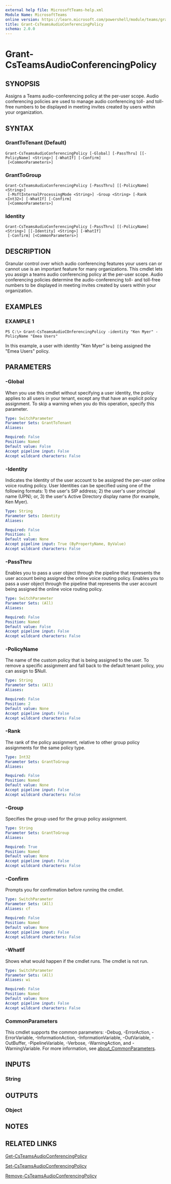 ```yaml
---
external help file: MicrosoftTeams-help.xml
Module Name: MicrosoftTeams
online version: https://learn.microsoft.com/powershell/module/teams/grant-csteamsaudioconferencingpolicy
title: Grant-CsTeamsAudioConferencingPolicy
schema: 2.0.0
---
```


# Grant-CsTeamsAudioConferencingPolicy

## SYNOPSIS

Assigns a Teams audio-conferencing policy at the per-user scope. Audio conferencing policies are used to manage audio conferencing toll- and toll-free numbers to be displayed in meeting invites created by users within your organization.

## SYNTAX

### GrantToTenant (Default)
```
Grant-CsTeamsAudioConferencingPolicy [-Global] [-PassThru] [[-PolicyName] <String>] [-WhatIf] [-Confirm]
 [<CommonParameters>]
```

### GrantToGroup
```
Grant-CsTeamsAudioConferencingPolicy [-PassThru] [[-PolicyName] <String>]
 [-MsftInternalProcessingMode <String>] -Group <String> [-Rank <Int32>] [-WhatIf] [-Confirm]
 [<CommonParameters>]
```

### Identity
```
Grant-CsTeamsAudioConferencingPolicy [-PassThru] [[-PolicyName] <String>] [[-Identity] <String>] [-WhatIf]
 [-Confirm] [<CommonParameters>]
```

## DESCRIPTION
Granular control over which audio conferencing features your users can or cannot use is an important feature for many organizations. This cmdlet lets you assign a teams audio conferencing policy at the per-user scope. Audio conferencing policies determine the audio-conferencing toll- and toll-free numbers to be displayed in meeting invites created by users within your organization.

## EXAMPLES

### EXAMPLE 1
```
PS C:\> Grant-CsTeamsAudioCOnferencingPolicy -identity "Ken Myer" -PolicyName "Emea Users"
```

In this example, a user with identity "Ken Myer" is being assigned the "Emea Users" policy.

## PARAMETERS

### -Global
When you use this cmdlet without specifying a user identity, the policy applies to all users in your tenant, except any that have an explicit policy assignment. To skip a warning when you do this operation, specify this parameter.

```yaml
Type: SwitchParameter
Parameter Sets: GrantToTenant
Aliases:

Required: False
Position: Named
Default value: False
Accept pipeline input: False
Accept wildcard characters: False
```

### -Identity
Indicates the Identity of the user account to be assigned the per-user online voice routing policy. User Identities can be specified using one of the following formats: 1) the user's SIP address; 2) the user's user principal name (UPN); or, 3) the user's Active Directory display name (for example, Ken Myer).

```yaml
Type: String
Parameter Sets: Identity
Aliases:

Required: False
Position: 1
Default value: None
Accept pipeline input: True (ByPropertyName, ByValue)
Accept wildcard characters: False
```

### -PassThru
Enables you to pass a user object through the pipeline that represents the user account being assigned the online voice routing policy.
Enables you to pass a user object through the pipeline that represents the user account being assigned the online voice routing policy.

```yaml
Type: SwitchParameter
Parameter Sets: (All)
Aliases:

Required: False
Position: Named
Default value: False
Accept pipeline input: False
Accept wildcard characters: False
```

### -PolicyName
The name of the custom policy that is being assigned to the user. To remove a specific assignment and fall back to the default tenant policy, you can assign to $Null.

```yaml
Type: String
Parameter Sets: (All)
Aliases:

Required: False
Position: 2
Default value: None
Accept pipeline input: False
Accept wildcard characters: False
```

### -Rank
The rank of the policy assignment, relative to other group policy assignments for the same policy type.

```yaml
Type: Int32
Parameter Sets: GrantToGroup
Aliases:

Required: False
Position: Named
Default value: None
Accept pipeline input: False
Accept wildcard characters: False
```

### -Group
Specifies the group used for the group policy assignment.

```yaml
Type: String
Parameter Sets: GrantToGroup
Aliases:

Required: True
Position: Named
Default value: None
Accept pipeline input: False
Accept wildcard characters: False
```

### -Confirm
Prompts you for confirmation before running the cmdlet.

```yaml
Type: SwitchParameter
Parameter Sets: (All)
Aliases: cf

Required: False
Position: Named
Default value: None
Accept pipeline input: False
Accept wildcard characters: False
```

### -WhatIf
Shows what would happen if the cmdlet runs.
The cmdlet is not run.

```yaml
Type: SwitchParameter
Parameter Sets: (All)
Aliases: wi

Required: False
Position: Named
Default value: None
Accept pipeline input: False
Accept wildcard characters: False
```

### CommonParameters
This cmdlet supports the common parameters: -Debug, -ErrorAction, -ErrorVariable, -InformationAction, -InformationVariable, -OutVariable, -OutBuffer, -PipelineVariable, -Verbose, -WarningAction, and -WarningVariable. For more information, see [about_CommonParameters](https://go.microsoft.com/fwlink/?LinkID=113216).

## INPUTS

### String

## OUTPUTS

### Object

## NOTES

## RELATED LINKS

[Get-CsTeamsAudioConferencingPolicy](https://learn.microsoft.com/powershell/module/teams/get-csteamsaudioconferencingpolicy)

[Set-CsTeamsAudioConferencingPolicy](https://learn.microsoft.com/powershell/module/teams/set-csteamsaudioconferencingpolicy)

[Remove-CsTeamsAudioConferencingPolicy](https://learn.microsoft.com/powershell/module/teams/remove-csteamsaudioconferencingpolicy)
